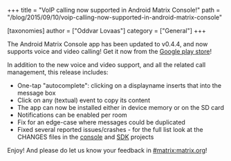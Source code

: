 +++
title = "VoIP calling now supported in Android Matrix Console!"
path = "/blog/2015/09/10/voip-calling-now-supported-in-android-matrix-console"

[taxonomies]
author = ["Oddvar Lovaas"]
category = ["General"]
+++

The Android Matrix Console app has been updated to v0.4.4, and now supports voice and video calling! Get it now from the <a href="https://play.google.com/store/apps/details?id=org.matrix.androidsdk.alpha">Google play store</a>!

In addition to the new voice and video support, and all the related call management, this release includes:
<ul>
 <li>One-tap "autocomplete": clicking on a displayname inserts that into the message box</li>
 <li>Click on any (textual) event to copy its content</li>
 <li>The app can now be installed either in device memory or on the SD card</li>
 <li>Notifications can be enabled per room</li>
 <li>Fix for an edge-case where messages could be duplicated</li>
 <li>Fixed several reported issues/crashes - for the full list look at the CHANGES files in the <a href="https://github.com/matrix-org/matrix-android-console/blob/master/CHANGES.rst">console</a> and <a href="https://github.com/matrix-org/matrix-android-sdk/blob/master/CHANGES.rst">SDK</a> projects</li>

</ul>

Enjoy! And please do let us know your feedback in <a href="/beta/#/room/#matrix:matrix.org">#matrix:matrix.org</a>!
